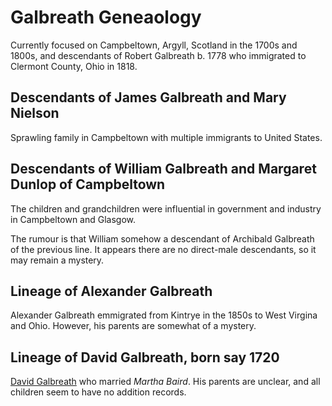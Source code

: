 # Galbreath Geneaology

Currently focused on Campbeltown, Argyll, Scotland in the 1700s and 1800s, and descendants of Robert Galbreath b. 1778 who immigrated to Clermont County, Ohio in 1818.

## Descendants of James Galbreath and Mary Nielson

Sprawling family in Campbeltown with multiple immigrants to United States.

## Descendants of William Galbreath and Margaret Dunlop of Campbeltown

The children and grandchildren were influential in government and industry in Campbeltown and Glasgow.  

The rumour is that William somehow a descendant of Archibald Galbreath of the previous line. It appears there are no direct-male descendants, so it may remain a mystery. 

## Lineage of Alexander Galbreath

Alexander Galbreath emmigrated from Kintrye in the 1850s to West Virgina and Ohio. However, his parents are somewhat of a mystery.

## Lineage of David Galbreath, born say 1720

[David Galbreath](galbreath-david-abt-1720.md) who married *Martha Baird*.  His parents are unclear, and all children seem to have no addition records.

